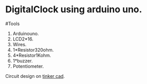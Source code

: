 # DigitalClock using arduino uno.

#Tools
1. Arduinouno.
2. LCD2*16.
3. Wires.
4. 1*Resistor320ohm.
5. 4*Resistor1Kohm.
6. 1*buzzer.
7. Potentiometer.

Circuit design on [tinker cad](https://www.tinkercad.com/things/7xdGcagHp5J-simple-digital-clock/editel).
